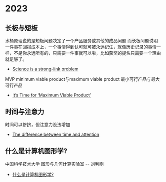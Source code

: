 # 2023

## 长板与短板

水桶原理说的是短板问题决定了一个产品服务或其他的成品问题
而长板问题说明一件事在回报成本上，一个事情得到认可就可被永远记住，就像历史记录的事情一样，不是你永远所有的，只需要一件事就可以啦，比如获奖的提名只需要一个理由就足够了。

- [Science is a strong-link problem](https://www.experimental-history.com/p/science-is-a-strong-link-problem)

MVP
minimum viable product与maximum viable product
最小可行产品与最大可行产品
- [It’s Time for ‘Maximum Viable Product’](https://hn.svelte.dev/item/33849068)

## 时间与注意力

时间可以挤挤，但注意力没法增加

- [The difference between time and attention](https://world.hey.com/jason/the-difference-between-time-and-attention-bdd955eb)

## 什么是计算机图形学?

 中国科学技术大学 图形与几何计算实验室 -- 刘利刚

- [什么是计算机图形学?](http://staff.ustc.edu.cn/~lgliu/Resources/CG/What_is_CG.htm)